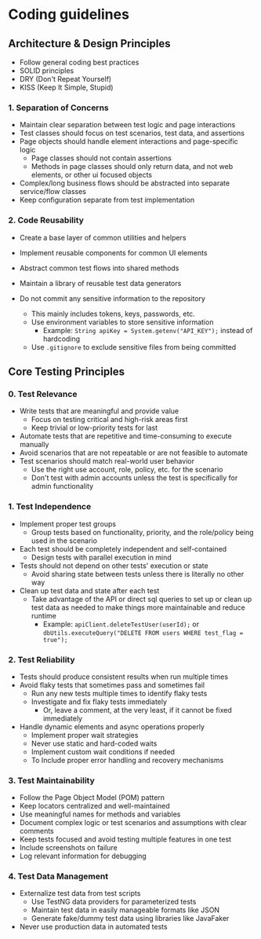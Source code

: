 # Coding guidelines

## Architecture & Design Principles

- Follow general coding best practices
- SOLID principles
- DRY (Don't Repeat Yourself)
- KISS (Keep It Simple, Stupid)

### 1. Separation of Concerns
-   Maintain clear separation between test logic and page interactions
-   Test classes should focus on test scenarios, test data, and assertions
-   Page objects should handle element interactions and page-specific logic
    - Page classes should not contain assertions
    - Methods in page classes should only return data, and not web elements, or other ui focused objects
-   Complex/long business flows should be abstracted into separate service/flow classes
-   Keep configuration separate from test implementation

### 2. Code Reusability
-   Create a base layer of common utilities and helpers
-   Implement reusable components for common UI elements
-   Abstract common test flows into shared methods
-   Maintain a library of reusable test data generators

- Do not commit any sensitive information to the repository
    - This mainly includes tokens, keys, passwords, etc.
    - Use environment variables to store sensitive information
        - Example: `String apiKey = System.getenv("API_KEY");` instead of hardcoding
    - Use `.gitignore` to exclude sensitive files from being committed

## Core Testing Principles

### 0. Test Relevance
-   Write tests that are meaningful and provide value
    -   Focus on testing critical and high-risk areas first
    -   Keep trivial or low-priority tests for last
-   Automate tests that are repetitive and time-consuming to execute manually
-   Avoid scenarios that are not repeatable or are not feasible to automate
-   Test scenarios should match real-world user behavior
    -   Use the right use account, role, policy, etc. for the scenario
    -   Don't test with admin accounts unless the test is specifically for admin functionality

### 1. Test Independence
-   Implement proper test groups
    -  Group tests based on functionality, priority, and the role/policy being used in the scenario
-   Each test should be completely independent and self-contained
    -   Design tests with parallel execution in mind
-   Tests should not depend on other tests' execution or state
    -   Avoid sharing state between tests unless there is literally no other way
-   Clean up test data and state after each test
    - Take advantage of the API or direct sql queries to set up or clean up test data as needed to make things more maintainable and reduce runtime
      - Example: `apiClient.deleteTestUser(userId);` or `dbUtils.executeQuery("DELETE FROM users WHERE test_flag = true");`
### 2. Test Reliability
-   Tests should produce consistent results when run multiple times
-   Avoid flaky tests that sometimes pass and sometimes fail
    - Run any new tests multiple times to identify flaky tests
    - Investigate and fix flaky tests immediately
        - Or, leave a comment, at the very least, if it cannot be fixed immediately
-   Handle dynamic elements and async operations properly
    - Implement proper wait strategies
    - Never use static and hard-coded waits
    - Implement custom wait conditions if needed
    - To Include proper error handling and recovery mechanisms

### 3. Test Maintainability
-   Follow the Page Object Model (POM) pattern
-   Keep locators centralized and well-maintained
-   Use meaningful names for methods and variables
-   Document complex logic or test scenarios and assumptions with clear comments
-   Keep tests focused and avoid testing multiple features in one test
-   Include screenshots on failure
-   Log relevant information for debugging

### 4. Test Data Management
-   Externalize test data from test scripts
    - Use TestNG data providers for parameterized tests
    - Maintain test data in easily manageable formats like JSON
    - Generate fake/dummy test data using libraries like JavaFaker
-   Never use production data in automated tests
